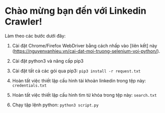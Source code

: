 # Chào mừng bạn đến với Linkedin Crawler!

Làm theo các bước dưới đây:

 1. Cài đặt Chrome/Firefox WebDriver bằng cách nhấp vào [liên kết] này (https://nguyenvanhieu.vn/cai-dat-moi-truong-selenium-voi-python/).
 
 2. Cài đặt python3 và nâng cấp pip3
 3. Cài đặt tất cả các gói qua pip3:
`pip3 install -r request.txt`

 4. Hoàn tất việc thiết lập cấu hình tài khoản linkedin trong tệp này:
`credentials.txt`

 5. Hoàn tất việc thiết lập cấu hình tìm từ khóa trong tệp này:
`search.txt`

 5. Chạy tập lệnh python:
`python3 script.py`

